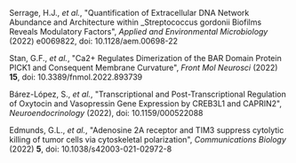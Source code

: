 Serrage, H.J., _et al._, "Quantification of Extracellular DNA Network Abundance and Architecture within _Streptococcus gordonii Biofilms Reveals Modulatory Factors", _Applied and Environmental Microbiology_ (2022) e0069822, doi: 10.1128/aem.00698-22

Stan, G.F., _et al._, "Ca2+ Regulates Dimerization of the BAR Domain Protein PICK1 and Consequent Membrane Curvature", _Front Mol Neurosci_ (2022) **15**, doi: 10.3389/fnmol.2022.893739

Bárez-López, S., _et al._, "Transcriptional and Post-Transcriptional Regulation of Oxytocin and Vasopressin Gene Expression by CREB3L1 and CAPRIN2", _Neuroendocrinology_ (2022), doi: 10.1159/000522088

Edmunds, G.L., _et al._, "Adenosine 2A receptor and TIM3 suppress cytolytic killing of tumor cells via cytoskeletal polarization", _Communications Biology_ (2022) **5**, doi: 10.1038/s42003-021-02972-8